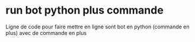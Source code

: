 # run bot python plus commande
Ligne de code pour faire mettre en ligne sont bot en python (commande en plus)
avec de commande en plus 
